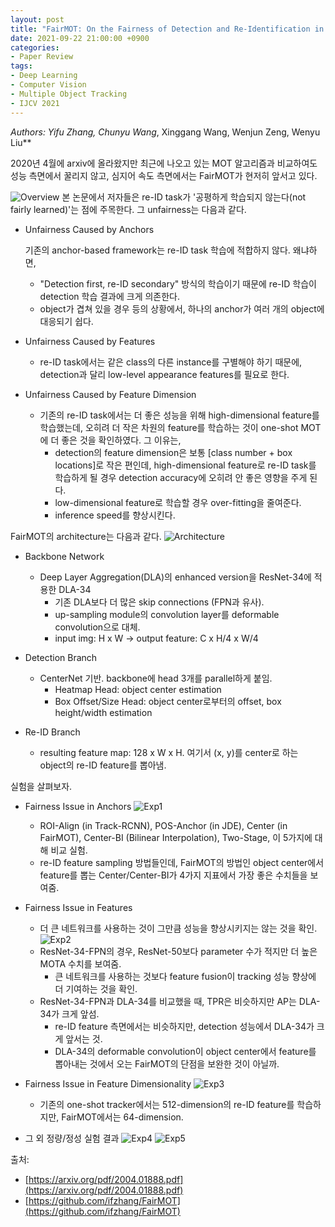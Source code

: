 ```yaml
---
layout: post
title: "FairMOT: On the Fairness of Detection and Re-Identification in Multiple Object Tracking (IJCV 2021)"
date: 2021-09-22 21:00:00 +0900
categories:
- Paper Review
tags:
- Deep Learning
- Computer Vision
- Multiple Object Tracking
- IJCV 2021
---
```


**Authors: Yifu Zhang*, Chunyu Wang*, Xinggang Wang, Wenjun Zeng, Wenyu Liu**

2020년 4월에 arxiv에 올라왔지만 최근에 나오고 있는 MOT 알고리즘과 비교하여도 성능 측면에서 꿀리지 않고, 심지어 속도 측면에서는 FairMOT가 현저히 앞서고 있다.

![Overview](../imgs/FairMOT/File.jpg)
본 논문에서 저자들은 re-ID task가 '공평하게 학습되지 않는다(not fairly learned)'는 점에 주목한다. 그 unfairness는 다음과 같다.
- Unfairness Caused by Anchors

  기존의 anchor-based framework는 re-ID task 학습에 적합하지 않다. 왜냐하면,
  - "Detection first, re-ID secondary" 방식의 학습이기 때문에 re-ID 학습이 detection 학습 결과에 크게 의존한다.
  - object가 겹쳐 있을 경우 등의 상황에서, 하나의 anchor가 여러 개의 object에 대응되기 쉽다.

- Unfairness Caused by Features
  - re-ID task에서는 같은 class의 다른 instance를 구별해야 하기 때문에, detection과 달리 low-level appearance features를 필요로 한다.

- Unfairness Caused by Feature Dimension
  - 기존의 re-ID task에서는 더 좋은 성능을 위해 high-dimensional feature를 학습했는데, 오히려 더 작은 차원의 feature를 학습하는 것이 one-shot MOT에 더 좋은 것을 확인하였다. 그 이유는,
    - detection의 feature dimension은 보통 [class number + box locations]로 작은 편인데, high-dimensional feature로 re-ID task를 학습하게 될 경우 detection accuracy에 오히려 안 좋은 영향을 주게 된다.
    - low-dimensional feature로 학습할 경우 over-fitting을 줄여준다.
    - inference speed를 향상시킨다.

FairMOT의 architecture는 다음과 같다.
![Architecture](../imgs/FairMOT/File%20(1).jpg)
- Backbone Network
  - Deep Layer Aggregation(DLA)의 enhanced version을 ResNet-34에 적용한 DLA-34
    - 기존 DLA보다 더 많은 skip connections (FPN과 유사).
    - up-sampling module의 convolution layer를 deformable convolution으로 대체.
    - input img: H x W -> output feature: C x H/4 x W/4

- Detection Branch
  - CenterNet 기반. backbone에 head 3개를 parallel하게 붙임.
    - Heatmap Head: object center estimation
    - Box Offset/Size Head: object center로부터의 offset, box height/width estimation

- Re-ID Branch
  - resulting feature map: 128 x W x H. 여기서 (x, y)를 center로 하는 object의 re-ID feature를 뽑아냄.

실험을 살펴보자.
- Fairness Issue in Anchors
  ![Exp1](../imgs/FairMOT/File%20(2).jpg)
  - ROI-Align (in Track-RCNN), POS-Anchor (in JDE), Center (in FairMOT), Center-BI (Bilinear Interpolation), Two-Stage, 이 5가지에 대해 비교 실험.
  - re-ID feature sampling 방법들인데, FairMOT의 방법인 object center에서 feature를 뽑는 Center/Center-BI가 4가지 지표에서 가장 좋은 수치들을 보여줌.


- Fairness Issue in Features
  - 더 큰 네트워크를 사용하는 것이 그만큼 성능을 향상시키지는 않는 것을 확인.
    ![Exp2](../imgs/FairMOT/File%20(3).jpg)
  - ResNet-34-FPN의 경우, ResNet-50보다 parameter 수가 적지만 더 높은 MOTA 수치를 보여줌.
      - 큰 네트워크를 사용하는 것보다 feature fusion이 tracking 성능 향상에 더 기여하는 것을 확인.
  - ResNet-34-FPN과 DLA-34를 비교했을 때, TPR은 비슷하지만 AP는 DLA-34가 크게 앞섬.
      - re-ID feature 측면에서는 비슷하지만, detection 성능에서 DLA-34가 크게 앞서는 것.
      - DLA-34의 deformable convolution이 object center에서 feature를 뽑아내는 것에서 오는 FairMOT의 단점을 보완한 것이 아닐까.


- Fairness Issue in Feature Dimensionality
  ![Exp3](../imgs/FairMOT/File%20(6).jpg)
  - 기존의 one-shot tracker에서는 512-dimension의 re-ID feature를 학습하지만, FairMOT에서는 64-dimension.


- 그 외 정량/정성 실험 결과
  ![Exp4](../imgs/FairMOT/File%20(10).jpg)
  ![Exp5](../imgs/FairMOT/File%20(9).jpg)

출처:
- [https://arxiv.org/pdf/2004.01888.pdf](https://arxiv.org/pdf/2004.01888.pdf)
- [https://github.com/ifzhang/FairMOT](https://github.com/ifzhang/FairMOT)
